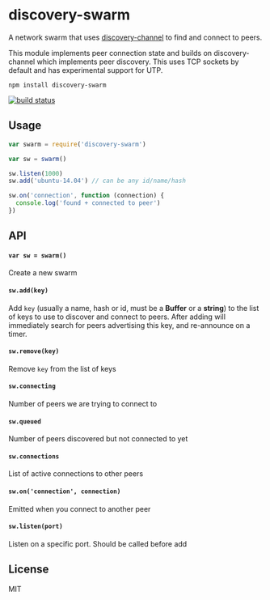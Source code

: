 # discovery-swarm

A network swarm that uses [discovery-channel](https://github.com/maxogden/discovery-channel) to find and connect to peers.

This module implements peer connection state and builds on discovery-channel which implements peer discovery. This uses TCP sockets by default and has experimental support for UTP.

```
npm install discovery-swarm
```

[![build status](http://img.shields.io/travis/mafintosh/discovery-swarm.svg?style=flat)](http://travis-ci.org/mafintosh/discovery-swarm)

## Usage

``` js
var swarm = require('discovery-swarm')

var sw = swarm()

sw.listen(1000)
sw.add('ubuntu-14.04') // can be any id/name/hash

sw.on('connection', function (connection) {
  console.log('found + connected to peer')
})
```

## API

#### `var sw = swarm()`

Create a new swarm

#### `sw.add(key)`

Add `key` (usually a name, hash or id, must be a **Buffer** or a **string**) to the list of keys to use to discover and connect to peers. After adding will immediately search for peers advertising this key, and re-announce on a timer.

#### `sw.remove(key)`

Remove `key` from the list of keys

#### `sw.connecting`

Number of peers we are trying to connect to

#### `sw.queued`

Number of peers discovered but not connected to yet

#### `sw.connections`

List of active connections to other peers

#### `sw.on('connection', connection)`

Emitted when you connect to another peer

#### `sw.listen(port)`

Listen on a specific port. Should be called before add

## License

MIT
